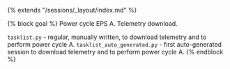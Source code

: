 {% extends "/sessions/_layout/index.md" %}

{% block goal %}
Power cycle EPS A. Telemetry download.

`tasklist.py` - regular, manually written, to download telemetry and to perform power cycle A.
`tasklist_auto_generated.py` - first auto-generated session to download telemetry and to perform power cycle A.
{% endblock %}
